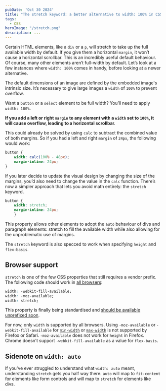 ```yaml
---
pubDate: 'Oct 30 2024'
title: "The stretch keyword: a better alternative to width: 100% in CSS?" 
tags:
  - CSS
heroImage: "/stretch.png"
description: ...
---
```


Certain HTML elements, like a `div` or a `p`, will stretch to take up the full available width by default. If you give them a horizontal `margin`, it won’t cause a horizontal scrollbar. This is an incredibly useful default behaviour. Of course, many other elements aren’t full-width by default. Let’s look at a few instances where `width: 100%` comes in handy, before looking at a newer alternative.

The default dimensions of an image are defined by the embedded image's intrinsic size. It’s necessary to give large images a `width` of `100%` to prevent overflow.

Want a `button` or a `select` element to be full width? You’ll need to apply `width: 100%`.

**If you add a left or right `margin` to any element with a `width` set to `100%`,  it will cause overflow, leading to a horizontal scrollbar.**

This could already be solved by using `calc` to subtract the combined value of both margins. So if you had a left and right `margin` of `24px`, the following would work:

```css
button {
    width: calc(100% - 48px);
    margin-inline: 24px;
}
```

If you later decide to update the visual design by changing the size of the margins, you’d also need to change the value in the `calc` function. There’s now a simpler approach that lets you avoid math entirely: the `stretch` keyword.

```css
button {
    width: stretch;
    margin-inline: 24px;
    }
```

This property allows other elements to adopt the `auto` behaviour of divs and paragraph elements: stretch to fill the available width while also allowing for the unproblematic use of margins.

The `stretch` keyword is also specced to work when specifying `height` and  `flex-basis`.

## Browser support

`stretch` is one of the few CSS properties that still requires a vendor prefix. The following code should work in [all browsers](https://caniuse.com/mdn-css_properties_width_stretch):

```css
width: -webkit-fill-available;
width: -moz-available;
width: stretch;
```

This property is finally being standardised and [should be available unprefixed soon](https://groups.google.com/a/mozilla.org/g/dev-platform/c/-pMSV-kgUjA/m/VRL09R1NAAAJ).

For now, only `width` is supported by all browsers. Using `-moz-available` or `-webkit-fill-available` for [`min-width`](https://caniuse.com/mdn-css_properties_min-width_stretch) or [`max-width`](https://caniuse.com/mdn-css_properties_max-width_stretch) is not supported by Firefox or Safari. `-moz-available` does not work for `height` in Firefox. Chrome doesn't support `-webkit-fill-available` as a value for `flex-basis`.

## Sidenote on `width: auto`
If you've ever struggled to understand what `width: auto` meant, understanding `stretch` gets you half way there. `auto` will map to `fit-content` for elements like form controls and will map to `stretch` for elements like divs.
